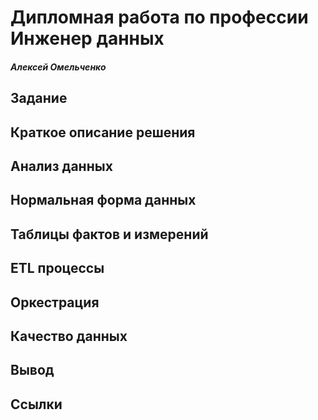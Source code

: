 # Дипломная работа по профессии Инженер данных
##### Алексей Омельченко
## Задание
## Краткое описание решения
## Анализ данных
## Нормальная форма данных
## Таблицы фактов и измерений
## ETL процессы
## Оркестрация
## Качество данных
## Вывод
## Ссылки